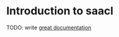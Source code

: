 # Introduction to saacl

TODO: write [great documentation](http://jacobian.org/writing/what-to-write/)

